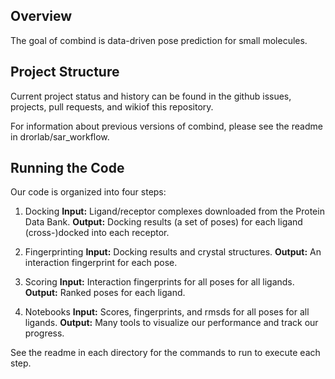 ## Overview

The goal of combind is data-driven pose prediction for small molecules.

## Project Structure

Current project status and history can be found in the github issues, projects, pull requests, and wikiof this repository.

For information about previous versions of combind, please see the readme in drorlab/sar_workflow.

## Running the Code

Our code is organized into four steps:

1. Docking
   __Input:__ Ligand/receptor complexes downloaded from the Protein Data Bank.
   __Output:__ Docking results (a set of poses) for each ligand (cross-)docked into each receptor.

2. Fingerprinting
   __Input:__ Docking results and crystal structures.
   __Output:__ An interaction fingerprint for each pose.

3. Scoring
   __Input:__ Interaction fingerprints for all poses for all ligands.
   __Output:__ Ranked poses for each ligand.

4. Notebooks
   __Input:__ Scores, fingerprints, and rmsds for all poses for all ligands.
   __Output:__ Many tools to visualize our performance and track our progress.

See the readme in each directory for the commands to run to execute each step.
